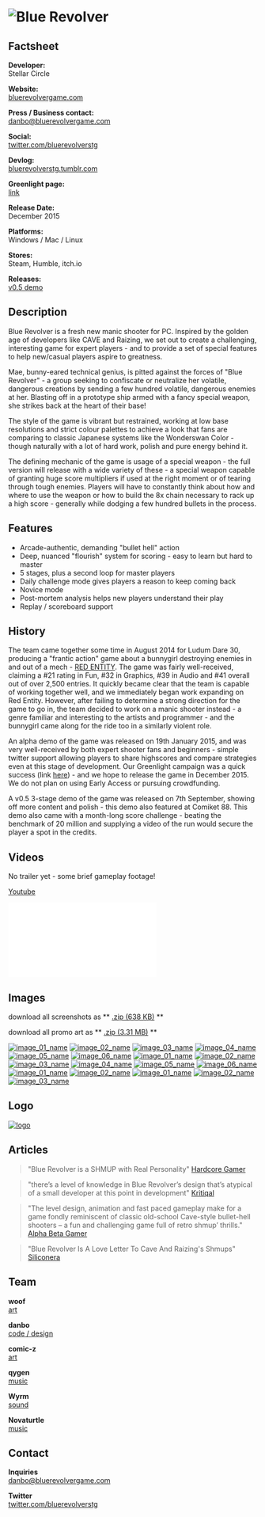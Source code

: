 # ![Blue Revolver](assets/images/header.png)

## Factsheet

**Developer:**  
Stellar Circle

**Website:**  
[bluerevolvergame.com][homepage]

**Press / Business contact:**  
[danbo@bluerevolvergame.com][contact]

**Social:**  
[twitter.com/bluerevolverstg][twitter] 

**Devlog:**  
[bluerevolverstg.tumblr.com][tumblr] 

**Greenlight page:**  
[link][greenlight]

**Release Date:**  
December 2015

**Platforms:**  
Windows / Mac / Linux

**Stores:**  
Steam, Humble, itch.io

**Releases:**  
[v0.5 demo][v05_demo]

## Description

Blue Revolver is a fresh new manic shooter for PC. Inspired by the golden age of developers like CAVE and Raizing, we set out to create a challenging, interesting game for expert players - and to provide a set of special features to help new/casual players aspire to greatness.

Mae, bunny-eared technical genius, is pitted against the forces of "Blue Revolver" - a group seeking to confiscate or neutralize her volatile, dangerous creations by sending a few hundred volatile, dangerous enemies at her. Blasting off in a prototype ship armed with a fancy special weapon, she strikes back at the heart of their base!

The style of the game is vibrant but restrained, working at low base resolutions and strict colour palettes to achieve a look that fans are comparing to classic Japanese systems like the Wonderswan Color - though naturally with a lot of hard work, polish and pure energy behind it. 

The defining mechanic of the game is usage of a special weapon - the full version will release with a wide variety of these - a special weapon capable of granting huge score multipliers if used at the right moment or of tearing through tough enemies. Players will have to constantly think about how and where to use the weapon or how to build the 8x chain necessary to rack up a high score - generally while dodging a few hundred bullets in the process.

## Features

* Arcade-authentic, demanding "bullet hell" action
* Deep, nuanced "flourish" system for scoring - easy to learn but hard to master
* 5 stages, plus a second loop for master players
* Daily challenge mode gives players a reason to keep coming back
* Novice mode 
* Post-mortem analysis helps new players understand their play
* Replay / scoreboard support

## History

The team came together some time in August 2014 for Ludum Dare 30, producing a "frantic action" game about a bunnygirl destroying enemies in and out of a mech - [RED ENTITY](http://woofycakes.itch.io/red-entity). The game was fairly well-received, claiming a #21 rating in Fun, #32 in Graphics, #39 in Audio and #41 overall out of over 2,500 entries. It quickly became clear that the team is capable of working together well, and we immediately began work expanding on Red Entity. However, after failing to determine a strong direction for the game to go in, the team decided to work on a manic shooter instead - a genre familiar and interesting to the artists and programmer - and the bunnygirl came along for the ride too in a similarly violent role.

An alpha demo of the game was released on 19th January 2015, and was very well-received by both expert shooter fans and beginners - simple twitter support allowing players to share highscores and compare strategies even at this stage of development. Our Greenlight campaign was a quick success (link [here][greenlight]) - and we hope to release the game in December 2015. We do not plan on using Early Access or pursuing crowdfunding.

A v0.5 3-stage demo of the game was released on 7th September, showing off more content and polish - this demo also featured at Comiket 88. This demo also came with a month-long score challenge - beating the benchmark of 20 million and supplying a video of the run would secure the player a spot in the credits.

## Videos

No trailer yet - some brief gameplay footage! 

[Youtube](https://www.youtube.com/watch?v=Tq5g4kc842U "BLUE REVOLVER - v0.5 demo footage")

<iframe src="//www.youtube.com/embed/Tq5g4kc842U" frameborder="0" allowfullscreen></iframe>

## Images

download all screenshots as ** [.zip (638 KB)](assets/images/bluerev_september_screenshots.zip "Images zip") **

download all promo art as ** [.zip (3.31 MB)](assets/images/blue-revolver-promo.zip "Promo zip") **

[![image_01_name](assets/images/bluerev_may2015_01.png)](assets/images/bluerev_may2015_01.png)
[![image_02_name](assets/images/bluerev_may2015_02.png)](assets/images/bluerev_may2015_02.png)
[![image_03_name](assets/images/bluerev_may2015_03.png)](assets/images/bluerev_may2015_03.png)
[![image_04_name](assets/images/bluerev_may2015_04.png)](assets/images/bluerev_may2015_04.png)
[![image_05_name](assets/images/bluerev_may2015_05.png)](assets/images/bluerev_may2015_05.png)
[![image_06_name](assets/images/bluerev_may2015_06.png)](assets/images/bluerev_may2015_06.png)
[![image_01_name](assets/images/bluerev_may2015_07.png)](assets/images/bluerev_may2015_07.png)
[![image_02_name](assets/images/bluerev_may2015_08.png)](assets/images/bluerev_may2015_08.png)
[![image_03_name](assets/images/bluerev_may2015_09.png)](assets/images/bluerev_may2015_09.png)
[![image_04_name](assets/images/bluerev_may2015_10.png)](assets/images/bluerev_may2015_10.png)
[![image_05_name](assets/images/bluerev_may2015_11.png)](assets/images/bluerev_may2015_11.png)
[![image_06_name](assets/images/bluerev_may2015_12.png)](assets/images/bluerev_may2015_12.png)
[![image_01_name](assets/images/bluerev_may2015_13.png)](assets/images/bluerev_may2015_13.png)
[![image_02_name](assets/images/bluerev_may2015_14.png)](assets/images/bluerev_may2015_14.png)
[![image_01_name](assets/images/banner.png)](assets/images/banner.png)
[![image_02_name](assets/images/char_mae.png)](assets/images/char_mae.png)
[![image_03_name](assets/images/char_mae_t.png)](assets/images/char_mae_t.png)

## Logo

[![logo](assets/images/logo.png)](assets/images/logo.png "Logo")

## Articles

> "Blue Revolver is a SHMUP with Real Personality"
[Hardcore Gamer](http://www.hardcoregamer.com/2015/02/11/blue-revolver-is-a-shmup-with-real-personality/133904/)

> "there’s a level of knowledge in Blue Revolver’s design that’s atypical of a small developer at this point in development"
[Kritiqal](http://kritiqal.com/2015/03/25/indie-impressions-blue-revolver/)

> "The level design, animation and fast paced gameplay make for a game fondly reminiscent of classic old-school Cave-style bullet-hell shooters – a fun and challenging game full of retro shmup’ thrills."  
[Alpha Beta Gamer](http://www.alphabetagamer.com/blue-revolver-alpha-demo/)

> "Blue Revolver Is A Love Letter To Cave And Raizing's Shmups"  
[Siliconera](http://www.siliconera.com/2015/01/23/blue-revolver-is-a-love-letter-to-cave-and-raizings-shmups/)

## Team

**woof**  
[art](https://twitter.com/woofycakes)

**danbo**  
[code / design](https://twitter.com/__danbo)

**comic-z**  
[art](https://twitter.com/ComicZ)

**qygen**  
[music](https://soundcloud.com/qygen)

**Wyrm**  
[sound](https://twitter.com/SmilingCorpseHQ)

**Novaturtle**  
[music](https://soundcloud.com/l-hartley/)  


## Contact

**Inquiries**  
[danbo@bluerevolvergame.com][contact]

**Twitter**  
[twitter.com/bluerevolverstg][twitter]

<!--- =====================================================================  -->
<!--- Referenced links -->

[homepage]: http://bluerevolvergame.com "Blue Revolver"
[tumblr]: http://bluerevolverstg.tumblr.com
[contact]: mailto:danbo@bluerevolvergame.com

<!--- Social -->

[twitter]: https://twitter.com/bluerevolverstg
[skype]: callto:tinydanbo

[v015_alphademo]: http://woofycakes.itch.io/blue-revolver-demo
[v05_demo]: http://woofycakes.itch.io/blue-revolver-v05
[greenlight]: http://steamcommunity.com/sharedfiles/filedetails/?id=380437841

